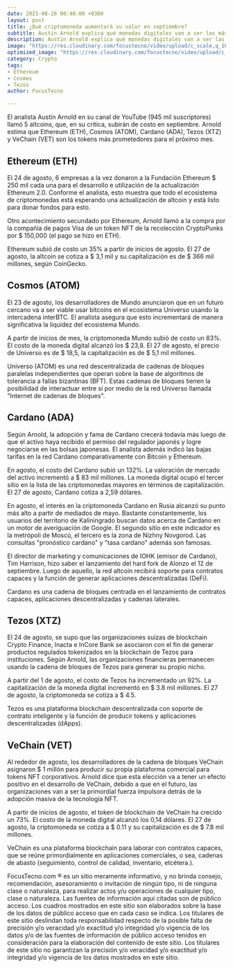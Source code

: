 ```yaml
---
date: 2021-08-28 00:40:00 +0300
layout: post
title: ¿Qué criptomoneda aumentará su valor en septiembre?
subtitle: Austin Arnold explica qué monedas digitales van a ser las más prometedoras el próximo mes
description: Austin Arnold explica qué monedas digitales van a ser las más prometedoras el próximo mes
image: "https://res.cloudinary.com/focustecno/video/upload/c_scale,q_10,w_510/v1630101100/rocket_avi_dribbble3_jhtd9o.gif"
optimized_image: "https://res.cloudinary.com/focustecno/video/upload/c_scale,q_10,w_294/v1630101100/rocket_avi_dribbble3_jhtd9o.gif"
category: Crypto
tags:
- Ethereum
- Cosmos 
- Tezos 
author: FocusTecno

---
```

El analista Austin Arnold en su canal de YouTube (945 mil suscriptores) llamó 5 altcoins, que, en su crítica, subirán de costo en septiembre. Arnold estima que Ethereum (ETH), Cosmos (ATOM), Cardano (ADA), Tezos (XTZ) y VeChain (VET) son los tokens más prometedores para el próximo mes.

## Ethereum (ETH)

El 24 de agosto, 6 empresas a la vez donaron a la Fundación Ethereum $ 250 mil cada una para el desarrollo e utilización de la actualización Ethereum 2.0. Conforme el analista, esto muestra que todo el ecosistema de criptomonedas está esperando una actualización de altcoin y está listo para donar fondos para esto.

Otro acontecimiento secundado por Ethereum, Arnold llamó a la compra por la compañía de pagos Visa de un token NFT de la recolección CryptoPunks por $ 150,000 (el pago se hizo en ETH).

Ethereum subió de costo un 35% a partir de inicios de agosto. El 27 de agosto, la altcoin se cotiza a $ 3,1 mil y su capitalización es de $ 366 mil millones, según CoinGecko.

## Cosmos (ATOM)

El 23 de agosto, los desarrolladores de Mundo anunciaron que en un futuro cercano va a ser viable usar bitcoins en el ecosistema Universo usando la intercadena interBTC. El analista asegura que esto incrementará de manera significativa la liquidez del ecosistema Mundo.

A partir de inicios de mes, la criptomoneda Mundo subió de costo un 83%. El costo de la moneda digital alcanzó los $ 23,8. El 27 de agosto, el precio de Universo es de $ 18,5, la capitalización es de $ 5,1 mil millones.

Universo (ATOM) es una red descentralizada de cadenas de bloques paralelas independientes que operan sobre la base de algoritmos de tolerancia a fallas bizantinas (BFT). Estas cadenas de bloques tienen la posibilidad de interactuar entre sí por medio de la red Universo llamada "Internet de cadenas de bloques".

## Cardano (ADA)

Según Arnold, la adopción y fama de Cardano crecerá todavía más luego de que el activo haya recibido el permiso del regulador japonés y logre negociarse en las bolsas japonesas. El analista además indicó las bajas tarifas en la red Cardano comparativamente con Bitcoin y Ethereum.

En agosto, el costo del Cardano subió un 132%. La valoración de mercado del activo incrementó a $ 83 mil millones. La moneda digital ocupó el tercer sitio en la lista de las criptomonedas mayores en términos de capitalización. El 27 de agosto, Cardano cotiza a 2,59 dólares.

En agosto, el interés en la criptomoneda Cardano en Rusia alcanzó su punto más alto a partir de mediados de mayo. Bastante constantemente, los usuarios del territorio de Kaliningrado buscan datos acerca de Cardano en un motor de averiguación de Google. El segundo sitio en este indicador es la metrópoli de Moscú, el tercero es la zona de Nizhny Novgorod. Las consultas "pronóstico cardano" y "tasa cardano" además son famosas.

El director de marketing y comunicaciones de IOHK (emisor de Cardano), Tim Harrison, hizo saber el lanzamiento del hard fork de Alonzo el 12 de septiembre. Luego de aquello, la red altcoin recibirá soporte para contratos capaces y la función de generar aplicaciones descentralizadas (DeFi).

Cardano es una cadena de bloques centrada en el lanzamiento de contratos capaces, aplicaciones descentralizadas y cadenas laterales.

## Tezos (XTZ)

 El 24 de agosto, se supo que las organizaciones suizas de blockchain Crypto Finance, Inacta e InCore Bank se asociaron con el fin de generar productos regulados tokenizados en la blockchain de Tezos para instituciones. Según Arnold, las organizaciones financieras permanecen usando la cadena de bloques de Tezos para generar su propio nicho.

A partir del 1 de agosto, el costo de Tezos ha incrementado un 92%. La capitalización de la moneda digital incrementó en $ 3.8 mil millones. El 27 de agosto, la criptomoneda se cotiza a $ 4.5.

Tezos es una plataforma blockchain descentralizada con soporte de contrato inteligente y la función de producir tokens y aplicaciones descentralizadas (dApps).

## VeChain (VET)

Al rededor de agosto, los desarrolladores de la cadena de bloques VeChain asignaron $ 1 millón para producir su propia plataforma comercial para tokens NFT corporativos. Arnold dice que esta elección va a tener un efecto positivo en el desarrollo de VeChain, debido a que en el futuro, las organizaciones van a ser la primordial fuerza impulsora detrás de la adopción masiva de la tecnología NFT.

 A partir de inicios de agosto, el token de blockchain de VeChain ha crecido un 73%. El costo de la moneda digital alcanzó los 0,14 dólares. El 27 de agosto, la criptomoneda se cotiza a $ 0.11 y su capitalización es de $ 7.8 mil millones.

VeChain es una plataforma blockchain para laborar con contratos capaces, que se reúne primordialmente en aplicaciones comerciales, o sea, cadenas de abasto (seguimiento, control de calidad, inventario, etcétera.). 

<p class="descargo-msj">
FocusTecno.com ® es un sitio meramente informativo, y no brinda consejo, recomendación, asesoramiento o invitación de ningún tipo, ni de ninguna clase o naturaleza, para realizar actos y/u operaciones de cualquier tipo, clase o naturaleza. Las fuentes de información aquí citadas son de público acceso. Los cuadros mostrados en este sitio son elaborados sobre la base de los datos de público acceso que en cada caso se indica. Los titulares de este sitio deslindan toda responsabilidad respecto de la posible falta de precisión y/o veracidad y/o exactitud y/o integridad y/o vigencia de los datos y/o de las fuentes de información de público acceso tenidos en consideración para la elaboración del contenido de este sitio. Los titulares de este sitio no garantizan la precisión y/o veracidad y/o exactitud y/o integridad y/o vigencia de los datos mostrados en este sitio.</p>
